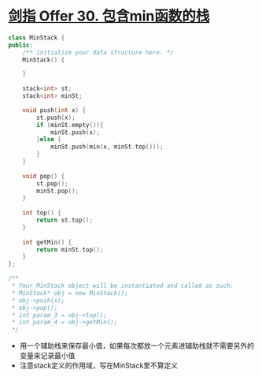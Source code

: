 # [剑指 Offer 30. 包含min函数的栈](https://leetcode.cn/problems/bao-han-minhan-shu-de-zhan-lcof/submissions/)

```C++
class MinStack {
public:
    /** initialize your data structure here. */
    MinStack() {

    }
    
    stack<int> st;
    stack<int> minSt;

    void push(int x) {
        st.push(x);
        if (minSt.empty()){
            minSt.push(x);
        }else {
            minSt.push(min(x, minSt.top()));
        }
    }
    
    void pop() {
        st.pop();
        minSt.pop();
    }
    
    int top() {
        return st.top();
    }
    
    int getMin() {
        return minSt.top();
    }
};

/**
 * Your MinStack object will be instantiated and called as such:
 * MinStack* obj = new MinStack();
 * obj->push(x);
 * obj->pop();
 * int param_3 = obj->top();
 * int param_4 = obj->getMin();
 */
```

- 用一个辅助栈来保存最小值，如果每次都放一个元素进辅助栈就不需要另外的变量来记录最小值
- 注意stack定义的作用域，写在MinStack里不算定义


